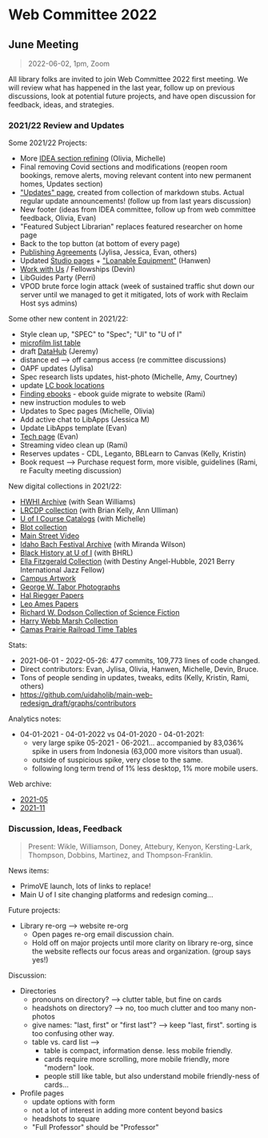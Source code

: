 # Web Committee 2022

## June Meeting

> 2022-06-02, 1pm, Zoom

All library folks are invited to join Web Committee 2022 first meeting. We will review what has happened in the last year, follow up on previous discussions, look at potential future projects, and have open discussion for feedback, ideas, and strategies.

### 2021/22 Review and Updates

Some 2021/22 Projects:

- More [IDEA section refining](https://www.lib.uidaho.edu/about/dei.html) (Olivia, Michelle)
- Final removing Covid sections and modifications (reopen room bookings, remove alerts, moving relevant content into new permanent homes, Updates section)
- ["Updates" page](https://www.lib.uidaho.edu/about/updates.html), created from collection of markdown stubs. Actual regular update announcements! (follow up from last years discussion)
- New footer (ideas from IDEA committee, follow up from web committee feedback, Olivia, Evan)
- "Featured Subject Librarian" replaces featured researcher on home page
- Back to the top button (at bottom of every page)
- [Publishing Agreements](https://www.lib.uidaho.edu/services/agreements/) (Jylisa, Jessica, Evan, others)
- Updated [Studio pages](https://www.lib.uidaho.edu/studio/) + ["Loanable Equipment"](https://www.lib.uidaho.edu/studio/loanable.html) (Hanwen)
- [Work with Us](https://www.lib.uidaho.edu/opportunities/) / Fellowships (Devin)
- LibGuides Party (Perri)
- VPOD brute force login attack (week of sustained traffic shut down our server until we managed to get it mitigated, lots of work with Reclaim Host sys admins)

Some other new content in 2021/22:

- Style clean up, "SPEC" to "Spec"; "UI" to "U of I"
- [microfilm list table](https://www.lib.uidaho.edu/find/microfilm.html)
- draft [DataHub](https://www.lib.uidaho.edu/datahub/) (Jeremy)
- distance ed --> off campus access (re committee discussions)
- OAPF updates (Jylisa)
- Spec research lists updates, hist-photo (Michelle, Amy, Courtney)
- update [LC book locations](https://www.lib.uidaho.edu/find/lc.html)
- [Finding ebooks](https://www.lib.uidaho.edu/find/ebooks.html) - ebook guide migrate to website (Rami)
- new instruction modules to web
- Updates to Spec pages (Michelle, Olivia)
- Add active chat to LibApps (Jessica M)
- Update LibApps template (Evan)
- [Tech page](https://www.lib.uidaho.edu/about/tech.html) (Evan)
- Streaming video clean up (Rami)
- Reserves updates - CDL, Leganto, BBLearn to Canvas (Kelly, Kristin)
- Book request --> Purchase request form, more visible, guidelines (Rami, re Faculty meeting discussion)

New digital collections in 2021/22:

- [HWHI Archive](https://www.lib.uidaho.edu/digital/hwhi/) (with Sean Williams)
- [LRCDP collection](https://www.lib.uidaho.edu/digital/lrcdp/) (with Brian Kelly, Ann Ulliman)
- [U of I Course Catalogs](https://www.lib.uidaho.edu/digital/coursecatalogs/) (with Michelle)
- [Blot collection](https://www.lib.uidaho.edu/digital/blot/)
- [Main Street Video](https://www.lib.uidaho.edu/digital/mainstreet/)
- [Idaho Bach Festival Archive](https://www.lib.uidaho.edu/digital/bach-festival/) (with Miranda Wilson) 
- [Black History at U of I](https://www.lib.uidaho.edu/blackhistory/) (with BHRL)
- [Ella Fitzgerald Collection](https://www.lib.uidaho.edu/digital/ella-fitzgerald/) (with Destiny Angel-Hubble, 2021 Berry International Jazz Fellow)
- [Campus Artwork](https://www.lib.uidaho.edu/digital/campusart/)
- [George W. Tabor Photographs](https://www.lib.uidaho.edu/digital/tabor/)
- [Hal Riegger Papers](https://www.lib.uidaho.edu/digital/riegger/)
- [Leo Ames Papers](https://www.lib.uidaho.edu/digital/ames/)
- [Richard W. Dodson Collection of Science Fiction](https://www.lib.uidaho.edu/digital/dodson/)
- [Harry Webb Marsh Collection](https://www.lib.uidaho.edu/digital/marsh/)
- [Camas Prairie Railroad Time Tables](https://www.lib.uidaho.edu/digital/camasrailroad/)

Stats:

- 2021-06-01 - 2022-05-26: 477 commits, 109,773 lines of code changed.
- Direct contributors: Evan, Jylisa, Olivia, Hanwen, Michelle, Devin, Bruce.
- Tons of people sending in updates, tweaks, edits (Kelly, Kristin, Rami, others)
- <https://github.com/uidaholib/main-web-redesign_draft/graphs/contributors>

Analytics notes:

- 04-01-2021 - 04-01-2022 vs 04-01-2020 - 04-01-2021:
    - very large spike 05-2021 - 06-2021... accompanied by 83,036% spike in users from Indonesia (63,000 more visitors than usual).
    - outside of suspicious spike, very close to the same.
    - following long term trend of 1% less desktop, 1% more mobile users.

Web archive:

- [2021-05](https://web.archive.org/web/20210510223522/https://www.lib.uidaho.edu/)
- [2021-11](https://web.archive.org/web/20211101171806/https://www.lib.uidaho.edu/)

### Discussion, Ideas, Feedback

> Present: Wikle, Williamson, Doney, Attebury, Kenyon, Kersting-Lark, Thompson, Dobbins, Martinez, and Thompson-Franklin.

News items:

- PrimoVE launch, lots of links to replace!
- Main U of I site changing platforms and redesign coming... 

Future projects:

- Library re-org --> website re-org
    - Open pages re-org email discussion chain.
    - Hold off on major projects until more clarity on library re-org, since the website reflects our focus areas and organization. (group says yes!)

Discussion:

- Directories 
    - pronouns on directory? --> clutter table, but fine on cards
    - headshots on directory? --> no, too much clutter and too many non-photos
    - give names: "last, first" or "first last"? --> keep "last, first". sorting is too confusing other way.
    - table vs. card list -->
        - table is compact, information dense. less mobile friendly.
        - cards require more scrolling, more mobile friendly, more "modern" look. 
        - people still like table, but also understand mobile friendly-ness of cards... 
- Profile pages
    - update options with form
    - not a lot of interest in adding more content beyond basics
    - headshots to square 
    - "Full Professor" should be "Professor"
